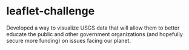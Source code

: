 # leaflet-challenge
Developed a way to visualize USGS data that will allow them to better educate the public and other government organizations (and hopefully secure more funding) on issues facing our planet.
